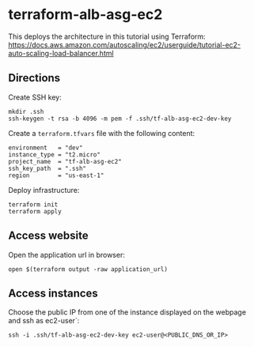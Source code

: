 # terraform-alb-asg-ec2
This deploys the architecture in this tutorial using Terraform: https://docs.aws.amazon.com/autoscaling/ec2/userguide/tutorial-ec2-auto-scaling-load-balancer.html

## Directions
Create SSH key:
```
mkdir .ssh
ssh-keygen -t rsa -b 4096 -m pem -f .ssh/tf-alb-asg-ec2-dev-key
```
Create a `terraform.tfvars` file with the following content:
```
environment   = "dev"
instance_type = "t2.micro"
project_name  = "tf-alb-asg-ec2"
ssh_key_path  = ".ssh"
region        = "us-east-1"
```
Deploy infrastructure:
```
terraform init
terraform apply
```
## Access website
Open the application url in browser:
```
open $(terraform output -raw application_url)
```
## Access instances
Choose the public IP from one of the instance displayed on the webpage and ssh as ec2-user`:
```
ssh -i .ssh/tf-alb-asg-ec2-dev-key ec2-user@<PUBLIC_DNS_OR_IP>
```
